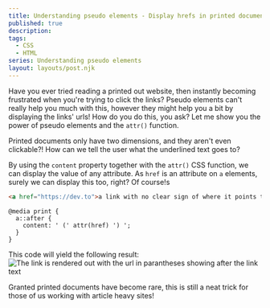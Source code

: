```yaml
---
title: Understanding pseudo elements - Display hrefs in printed documents
published: true
description: 
tags: 
  - CSS 
  - HTML
series: Understanding pseudo elements
layout: layouts/post.njk
---
```


Have you ever tried reading a printed out website, then instantly becoming frustrated when you're trying to click the links? Pseudo elements can't really help you much with this, however they might help you a bit by displaying the links' urls! How do you do this, you ask? Let me show you the power of pseudo elements and the `attr()` function.

Printed documents only have two dimensions, and they aren't even clickable?! How can we tell the user what the underlined text goes to?

By using the `content` property together with the `attr()` CSS function, we can display the value of any attribute. As `href` is an attribute on `a` elements, surely we can display this too, right? Of course!s

```html
<a href="https://dev.to">a link with no clear sign of where it points to</a>
```

```css/2
@media print {
  a::after {
    content: ' (' attr(href) ') ';
  }
}
```

This code will yield the following result: 
![The link is rendered out with the url in parantheses showing after the link text](https://thepracticaldev.s3.amazonaws.com/i/lz5xppyhg3j7gmm6y3dm.png)

Granted printed documents have become rare, this is still a neat trick for those of us working with article heavy sites!
